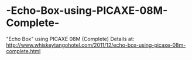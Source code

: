 # -Echo-Box-using-PICAXE-08M-Complete-
"Echo Box" using PICAXE 08M (Complete) 
Details at:
http://www.whiskeytangohotel.com/2011/12/echo-box-using-picaxe-08m-complete.html
